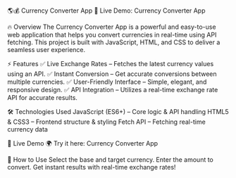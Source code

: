 🌎💰 Currency Converter App
🚀 Live Demo: Currency Converter App

🔥 Overview
The Currency Converter App is a powerful and easy-to-use web application that helps you convert currencies in real-time using API fetching. This project is built with JavaScript, HTML, and CSS to deliver a seamless user experience.

⚡ Features
✅ Live Exchange Rates – Fetches the latest currency values using an API.
✅ Instant Conversion – Get accurate conversions between multiple currencies.
✅ User-Friendly Interface – Simple, elegant, and responsive design.
✅ API Integration – Utilizes a real-time exchange rate API for accurate results.

🛠️ Technologies Used
JavaScript (ES6+) – Core logic & API handling
HTML5 & CSS3 – Frontend structure & styling
Fetch API – Fetching real-time currency data

🔗 Live Demo
🌍 Try it here: Currency Converter App

🚀 How to Use
Select the base and target currency.
Enter the amount to convert.
Get instant results with real-time exchange rates!
